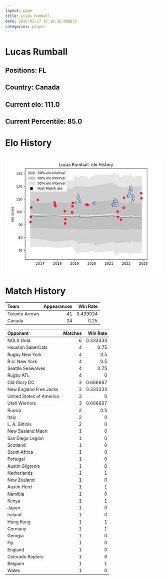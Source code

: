 ```yaml
---  
layout: page  
title: Lucas Rumball  
date: 2023-03-17 17:18:36.088872  
categories: player  
---
```

# Lucas Rumball

## Positions: FL

## Country: Canada

## Current elo: 111.0

## Current Percentile: 85.0

# Elo History


![elo history](history_LucasRumball.png)
# Match History


| Team           |   Appearances |   Win Rate |
|:---------------|--------------:|-----------:|
| Toronto Arrows |            41 |   0.439024 |
| Canada         |            24 |   0.25     |

| Opponent                 |   Matches |   Win Rate |
|:-------------------------|----------:|-----------:|
| NOLA Gold                |         6 |   0.333333 |
| Houston SaberCats        |         4 |   0.75     |
| Rugby New York           |         4 |   0.5      |
| R.U. New York            |         4 |   0.5      |
| Seattle Seawolves        |         4 |   0.75     |
| Rugby ATL                |         4 |   0        |
| Old Glory DC             |         3 |   0.666667 |
| New England Free Jacks   |         3 |   0.333333 |
| United States of America |         3 |   0        |
| Utah Warriors            |         3 |   0.666667 |
| Russia                   |         2 |   0.5      |
| Italy                    |         2 |   0        |
| L. A. Giltinis           |         2 |   0        |
| New Zealand Maori        |         1 |   0        |
| San Diego Legion         |         1 |   0        |
| Scotland                 |         1 |   0        |
| South Africa             |         1 |   0        |
| Portugal                 |         1 |   0        |
| Austin Gilgronis         |         1 |   0        |
| Netherlands              |         1 |   1        |
| New Zealand              |         1 |   0        |
| Austin Herd              |         1 |   1        |
| Namibia                  |         1 |   0        |
| Kenya                    |         1 |   1        |
| Japan                    |         1 |   0        |
| Ireland                  |         1 |   0        |
| Hong Kong                |         1 |   1        |
| Germany                  |         1 |   1        |
| Georgia                  |         1 |   0        |
| Fiji                     |         1 |   0        |
| England                  |         1 |   0        |
| Colorado Raptors         |         1 |   0        |
| Belgium                  |         1 |   1        |
| Wales                    |         1 |   0        |